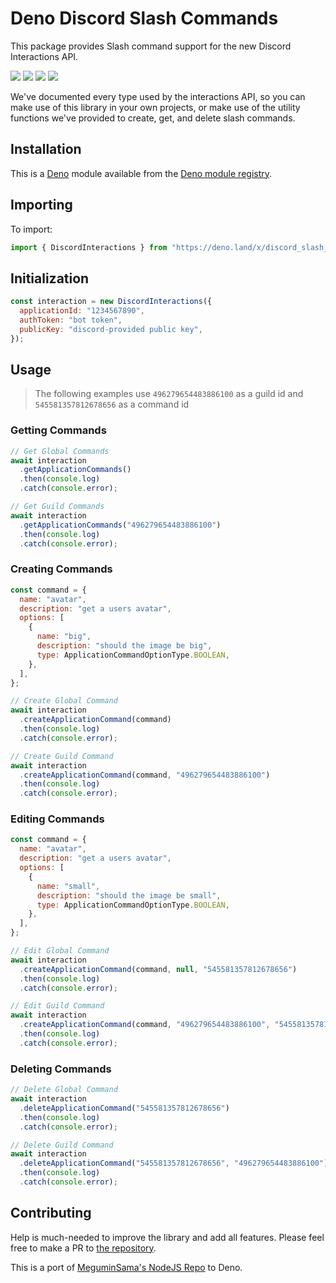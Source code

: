 # Deno Discord Slash Commands

This package provides Slash command support for the new Discord Interactions
API.

![](https://img.shields.io/github/v/release/Redstoneguy129/Deno-Discord-Slash-Commands?label=Version&style=for-the-badge)
![](https://forthebadge.com/images/badges/made-with-typescript.svg)
![](https://img.shields.io/github/license/Redstoneguy129/Deno-Discord-Slash-Commands?style=for-the-badge)
![](https://img.shields.io/github/issues/Redstoneguy129/Deno-Discord-Slash-Commands?style=for-the-badge)

We've documented every type used by the interactions API, so you can make use of
this library in your own projects, or make use of the utility functions we've
provided to create, get, and delete slash commands.

## Installation

This is a [Deno](https://deno.land/) module available from the
[Deno module registry](https://deno.land/x/discord_slash_commands).

## Importing

To import:

```ts
import { DiscordInteractions } from "https://deno.land/x/discord_slash_commands@version/mod.ts";
```

## Initialization

```js
const interaction = new DiscordInteractions({
  applicationId: "1234567890",
  authToken: "bot token",
  publicKey: "discord-provided public key",
});
```

## Usage

> The following examples use `496279654483886100` as a guild id and
> `545581357812678656` as a command id

### Getting Commands

```js
// Get Global Commands
await interaction
  .getApplicationCommands()
  .then(console.log)
  .catch(console.error);

// Get Guild Commands
await interaction
  .getApplicationCommands("496279654483886100")
  .then(console.log)
  .catch(console.error);
```

### Creating Commands

```js
const command = {
  name: "avatar",
  description: "get a users avatar",
  options: [
    {
      name: "big",
      description: "should the image be big",
      type: ApplicationCommandOptionType.BOOLEAN,
    },
  ],
};

// Create Global Command
await interaction
  .createApplicationCommand(command)
  .then(console.log)
  .catch(console.error);

// Create Guild Command
await interaction
  .createApplicationCommand(command, "496279654483886100")
  .then(console.log)
  .catch(console.error);
```

### Editing Commands

```js
const command = {
  name: "avatar",
  description: "get a users avatar",
  options: [
    {
      name: "small",
      description: "should the image be small",
      type: ApplicationCommandOptionType.BOOLEAN,
    },
  ],
};

// Edit Global Command
await interaction
  .createApplicationCommand(command, null, "545581357812678656")
  .then(console.log)
  .catch(console.error);

// Edit Guild Command
await interaction
  .createApplicationCommand(command, "496279654483886100", "545581357812678656")
  .then(console.log)
  .catch(console.error);
```

### Deleting Commands

```js
// Delete Global Command
await interaction
  .deleteApplicationCommand("545581357812678656")
  .then(console.log)
  .catch(console.error);

// Delete Guild Command
await interaction
  .deleteApplicationCommand("545581357812678656", "496279654483886100")
  .then(console.log)
  .catch(console.error);
```

## Contributing

Help is much-needed to improve the library and add all features. Please feel
free to make a PR to
[the repository](https://github.com/Redstoneguy129/Deno-Discord-Slash-Commands).

This is a port of
[MeguminSama's NodeJS Repo](https://github.com/MeguminSama/discord-slash-commands/)
to Deno.
